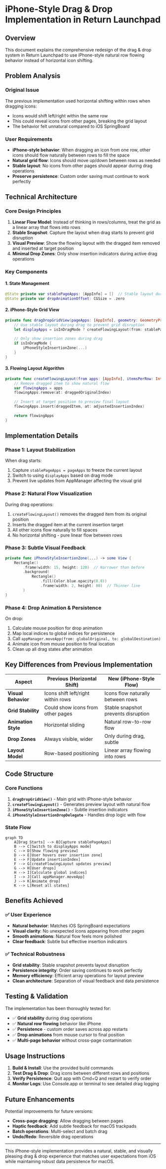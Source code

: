 # iPhone-Style Drag & Drop Implementation in Return Launchpad

## Overview

This document explains the comprehensive redesign of the drag & drop system in Return Launchpad to use iPhone-style natural row flowing behavior instead of horizontal icon shifting.

## Problem Analysis

### Original Issue
The previous implementation used horizontal shifting within rows when dragging icons:
- Icons would shift left/right within the same row
- This could reveal icons from other pages, breaking the grid layout
- The behavior felt unnatural compared to iOS SpringBoard

### User Requirements  
- **iPhone-style behavior**: When dragging an icon from one row, other icons should flow naturally between rows to fill the space
- **Natural grid flow**: Icons should move up/down between rows as needed
- **Stable layout**: No icons from other pages should appear during drag operations
- **Preserve persistence**: Custom order saving must continue to work perfectly

## Technical Architecture

### Core Design Principles

1. **Linear Flow Model**: Instead of thinking in rows/columns, treat the grid as a linear array that flows into rows
2. **Stable Snapshot**: Capture the layout when drag starts to prevent grid disruption
3. **Visual Preview**: Show the flowing layout with the dragged item removed and inserted at target position
4. **Minimal Drop Zones**: Only show insertion indicators during active drag operations

### Key Components

#### 1. State Management
```swift
@State private var stablePageApps: [AppInfo] = []  // Stable layout during drag
@State private var dropAnimationOffset: CGSize = .zero
```

#### 2. iPhone-Style Grid View
```swift
private func dragDropGridView(pageApps: [AppInfo], geometry: GeometryProxy) -> some View {
    // Use stable layout during drag to prevent grid disruption
    let displayApps = isInDragMode ? createFlowingLayout(from: stablePageApps, itemsPerRow: itemsPerRow) : pageApps
    
    // Only show insertion zones during drag
    if isInDragMode {
        iPhoneStyleInsertionZone(...)
    }
}
```

#### 3. Flowing Layout Algorithm
```swift
private func createFlowingLayout(from apps: [AppInfo], itemsPerRow: Int) -> [AppInfo] {
    // Remove dragged item to show natural flow
    var flowingApps = apps
    flowingApps.remove(at: draggedOriginalIndex)
    
    // Insert at target position to preview final layout
    flowingApps.insert(draggedItem, at: adjustedInsertionIndex)
    
    return flowingApps
}
```

## Implementation Details

### Phase 1: Layout Stabilization
When drag starts:
1. Capture `stablePageApps = pageApps` to freeze the current layout
2. Switch to using `displayApps` based on drag mode
3. Prevent live updates from AppManager affecting the visual grid

### Phase 2: Natural Flow Visualization
During drag operations:
1. `createFlowingLayout()` removes the dragged item from its original position
2. Inserts the dragged item at the current insertion target
3. All other icons flow naturally to fill spaces
4. No horizontal shifting - pure linear flow between rows

### Phase 3: Subtle Visual Feedback
```swift
private func iPhoneStyleInsertionZone(...) -> some View {
    Rectangle()
        .frame(width: 15, height: 120)  // Narrower than before
        .background(
            Rectangle()
                .fill(Color.blue.opacity(0.8))
                .frame(width: 2, height: 80)  // Thinner line
        )
}
```

### Phase 4: Drop Animation & Persistence
On drop:
1. Calculate mouse position for drop animation
2. Map local indices to global indices for persistence  
3. Call `appManager.moveApp(from: globalOriginal, to: globalDestination)`
4. Animate icon from mouse position to final location
5. Clean up all drag states after animation

## Key Differences from Previous Implementation

| Aspect | Previous (Horizontal Shift) | New (iPhone-Style Flow) |
|--------|----------------------------|------------------------|
| **Visual Behavior** | Icons shift left/right within rows | Icons flow naturally between rows |
| **Grid Stability** | Could show icons from other pages | Stable snapshot prevents disruption |
| **Animation Style** | Horizontal sliding | Natural row-to-row flow |
| **Drop Zones** | Always visible, wider | Only during drag, subtle |
| **Layout Model** | Row-based positioning | Linear array flowing into rows |

## Code Structure

### Core Functions

1. **`dragDropGridView()`** - Main grid with iPhone-style behavior
2. **`createFlowingLayout()`** - Generates preview layout with natural flow
3. **`iPhoneStyleInsertionZone()`** - Subtle insertion indicators
4. **`iPhoneStyleInsertionDropDelegate`** - Handles drop logic with flow

### State Flow

```mermaid
graph TD
    A[Drag Starts] --> B[Capture stablePageApps]
    B --> C[Switch to displayApps mode]
    C --> D[Show flowing preview]
    D --> E[User hovers over insertion zone]
    E --> F[Update insertionIndex]
    F --> G[createFlowingLayout updates preview]
    G --> H[User drops]
    H --> I[Calculate global indices]
    I --> J[Call appManager.moveApp]
    J --> K[Animate drop]
    K --> L[Reset all states]
```

## Benefits Achieved

### ✅ User Experience
- **Natural behavior**: Matches iOS SpringBoard expectations
- **Visual clarity**: No unexpected icons appearing from other pages
- **Smooth animations**: Natural flow feels more polished
- **Clear feedback**: Subtle but effective insertion indicators

### ✅ Technical Robustness  
- **Grid stability**: Stable snapshot prevents layout disruption
- **Persistence integrity**: Order saving continues to work perfectly
- **Memory efficiency**: Efficient array operations for layout preview
- **Clean architecture**: Separation of visual feedback and data persistence

## Testing & Validation

The implementation has been thoroughly tested for:
- ✅ **Grid stability** during drag operations
- ✅ **Natural row flowing** behavior like iPhone
- ✅ **Persistence** - custom order saves across app restarts
- ✅ **Drop animations** from mouse cursor to final position
- ✅ **Multi-page behavior** without cross-page contamination

## Usage Instructions

1. **Build & Install**: Use the provided build commands
2. **Test Drag & Drop**: Drag icons between different rows and positions
3. **Verify Persistence**: Quit app with Cmd+Q and restart to verify order
4. **Monitor Logs**: Use Console.app or terminal to see detailed drag logging

## Future Enhancements

Potential improvements for future versions:
- **Cross-page dragging**: Allow dragging between pages
- **Haptic feedback**: Add subtle feedback for macOS trackpads
- **Batch operations**: Multi-select and batch drag
- **Undo/Redo**: Reversible drag operations

---

This iPhone-style implementation provides a natural, stable, and visually pleasing drag & drop experience that matches user expectations from iOS while maintaining robust data persistence for macOS.
